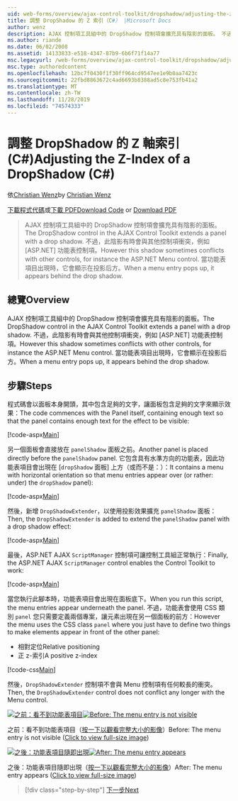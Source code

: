 ```yaml
---
uid: web-forms/overview/ajax-control-toolkit/dropshadow/adjusting-the-z-index-of-a-dropshadow-cs
title: 調整 DropShadow 的 Z 索引（C#） |Microsoft Docs
author: wenz
description: AJAX 控制項工具組中的 DropShadow 控制項會擴充具有陰影的面板。 不過，此陰影有時會與其他控制項衝突，(.。。
ms.author: riande
ms.date: 06/02/2008
ms.assetid: 14133833-e518-4347-87b9-6b6f71f14a77
msc.legacyurl: /web-forms/overview/ajax-control-toolkit/dropshadow/adjusting-the-z-index-of-a-dropshadow-cs
msc.type: authoredcontent
ms.openlocfilehash: 12bc7f0430f1f30ff964cd9547ee1e9b0aa7423c
ms.sourcegitcommit: 22fbd8863672c4ad6693b8388ad5c8e753fb41a2
ms.translationtype: MT
ms.contentlocale: zh-TW
ms.lasthandoff: 11/28/2019
ms.locfileid: "74574333"
---
```

# <a name="adjusting-the-z-index-of-a-dropshadow-c"></a><span data-ttu-id="fef6e-104">調整 DropShadow 的 Z 軸索引 (C#)</span><span class="sxs-lookup"><span data-stu-id="fef6e-104">Adjusting the Z-Index of a DropShadow (C#)</span></span>

<span data-ttu-id="fef6e-105">依[Christian Wenz](https://github.com/wenz)</span><span class="sxs-lookup"><span data-stu-id="fef6e-105">by [Christian Wenz](https://github.com/wenz)</span></span>

<span data-ttu-id="fef6e-106">[下載程式代碼](https://download.microsoft.com/download/5/1/6/51652a81-500b-4f6b-88d3-617103e7941e/DropShadow1.cs.zip)或[下載 PDF](https://download.microsoft.com/download/b/6/a/b6ae89ee-df69-4c87-9bfb-ad1eb2b23373/dropshadow1CS.pdf)</span><span class="sxs-lookup"><span data-stu-id="fef6e-106">[Download Code](https://download.microsoft.com/download/5/1/6/51652a81-500b-4f6b-88d3-617103e7941e/DropShadow1.cs.zip) or [Download PDF](https://download.microsoft.com/download/b/6/a/b6ae89ee-df69-4c87-9bfb-ad1eb2b23373/dropshadow1CS.pdf)</span></span>

> <span data-ttu-id="fef6e-107">AJAX 控制項工具組中的 DropShadow 控制項會擴充具有陰影的面板。</span><span class="sxs-lookup"><span data-stu-id="fef6e-107">The DropShadow control in the AJAX Control Toolkit extends a panel with a drop shadow.</span></span> <span data-ttu-id="fef6e-108">不過，此陰影有時會與其他控制項衝突，例如 [ASP.NET] 功能表控制項。</span><span class="sxs-lookup"><span data-stu-id="fef6e-108">However this shadow sometimes conflicts with other controls, for instance the ASP.NET Menu control.</span></span> <span data-ttu-id="fef6e-109">當功能表項目出現時，它會顯示在投影后方。</span><span class="sxs-lookup"><span data-stu-id="fef6e-109">When a menu entry pops up, it appears behind the drop shadow.</span></span>

## <a name="overview"></a><span data-ttu-id="fef6e-110">總覽</span><span class="sxs-lookup"><span data-stu-id="fef6e-110">Overview</span></span>

<span data-ttu-id="fef6e-111">AJAX 控制項工具組中的 DropShadow 控制項會擴充具有陰影的面板。</span><span class="sxs-lookup"><span data-stu-id="fef6e-111">The DropShadow control in the AJAX Control Toolkit extends a panel with a drop shadow.</span></span> <span data-ttu-id="fef6e-112">不過，此陰影有時會與其他控制項衝突，例如 [ASP.NET] 功能表控制項。</span><span class="sxs-lookup"><span data-stu-id="fef6e-112">However this shadow sometimes conflicts with other controls, for instance the ASP.NET Menu control.</span></span> <span data-ttu-id="fef6e-113">當功能表項目出現時，它會顯示在投影后方。</span><span class="sxs-lookup"><span data-stu-id="fef6e-113">When a menu entry pops up, it appears behind the drop shadow.</span></span>

## <a name="steps"></a><span data-ttu-id="fef6e-114">步驟</span><span class="sxs-lookup"><span data-stu-id="fef6e-114">Steps</span></span>

<span data-ttu-id="fef6e-115">程式碼會以面板本身開頭，其中包含足夠的文字，讓面板包含足夠的文字來顯示效果：</span><span class="sxs-lookup"><span data-stu-id="fef6e-115">The code commences with the Panel itself, containing enough text so that the panel contains enough text for the effect to be visible:</span></span>

[!code-aspx[Main](adjusting-the-z-index-of-a-dropshadow-cs/samples/sample1.aspx)]

<span data-ttu-id="fef6e-116">另一個面板會直接放在 `panelShadow` 面板之前。</span><span class="sxs-lookup"><span data-stu-id="fef6e-116">Another panel is placed directly before the `panelShadow` panel.</span></span> <span data-ttu-id="fef6e-117">它包含具有水準方向的功能表，因此功能表項目會出現在 [`dropShadow` 面板] 上方（或而不是：）：</span><span class="sxs-lookup"><span data-stu-id="fef6e-117">It contains a menu with horizontal orientation so that menu entries appear over (or rather: under) the `dropShadow` panel):</span></span>

[!code-aspx[Main](adjusting-the-z-index-of-a-dropshadow-cs/samples/sample2.aspx)]

<span data-ttu-id="fef6e-118">然後，新增 `DropShadowExtender`，以使用投影效果擴充 `panelShadow` 面板：</span><span class="sxs-lookup"><span data-stu-id="fef6e-118">Then, the `DropShadowExtender` is added to extend the `panelShadow` panel with a drop shadow effect:</span></span>

[!code-aspx[Main](adjusting-the-z-index-of-a-dropshadow-cs/samples/sample3.aspx)]

<span data-ttu-id="fef6e-119">最後，ASP.NET AJAX `ScriptManager` 控制項可讓控制工具組正常執行：</span><span class="sxs-lookup"><span data-stu-id="fef6e-119">Finally, the ASP.NET AJAX `ScriptManager` control enables the Control Toolkit to work:</span></span>

[!code-aspx[Main](adjusting-the-z-index-of-a-dropshadow-cs/samples/sample4.aspx)]

<span data-ttu-id="fef6e-120">當您執行此腳本時，功能表項目會出現在面板底下。</span><span class="sxs-lookup"><span data-stu-id="fef6e-120">When you run this script, the menu entries appear underneath the panel.</span></span> <span data-ttu-id="fef6e-121">不過，功能表會使用 CSS 類別 `panel` 您只需要定義兩個專案，讓元素出現在另一個面板的前方：</span><span class="sxs-lookup"><span data-stu-id="fef6e-121">However the menu uses the CSS class `panel` where you just have to define two things to make elements appear in front of the other panel:</span></span>

- <span data-ttu-id="fef6e-122">相對定位</span><span class="sxs-lookup"><span data-stu-id="fef6e-122">Relative positioning</span></span>
- <span data-ttu-id="fef6e-123">正 z-索引</span><span class="sxs-lookup"><span data-stu-id="fef6e-123">A positive z-index</span></span>

[!code-css[Main](adjusting-the-z-index-of-a-dropshadow-cs/samples/sample5.css)]

<span data-ttu-id="fef6e-124">然後，`DropShadowExtender` 控制項不會與 Menu 控制項有任何較長的衝突。</span><span class="sxs-lookup"><span data-stu-id="fef6e-124">Then, the `DropShadowExtender` control does not conflict any longer with the Menu control.</span></span>

<span data-ttu-id="fef6e-125">[![之前：看不到功能表項目](adjusting-the-z-index-of-a-dropshadow-cs/_static/image2.png)](adjusting-the-z-index-of-a-dropshadow-cs/_static/image1.png)</span><span class="sxs-lookup"><span data-stu-id="fef6e-125">[![Before: The menu entry is not visible](adjusting-the-z-index-of-a-dropshadow-cs/_static/image2.png)](adjusting-the-z-index-of-a-dropshadow-cs/_static/image1.png)</span></span>

<span data-ttu-id="fef6e-126">之前：看不到功能表項目（[按一下以觀看完整大小的影像](adjusting-the-z-index-of-a-dropshadow-cs/_static/image3.png)）</span><span class="sxs-lookup"><span data-stu-id="fef6e-126">Before: The menu entry is not visible ([Click to view full-size image](adjusting-the-z-index-of-a-dropshadow-cs/_static/image3.png))</span></span>

<span data-ttu-id="fef6e-127">[![之後：功能表項目隨即出現](adjusting-the-z-index-of-a-dropshadow-cs/_static/image5.png)](adjusting-the-z-index-of-a-dropshadow-cs/_static/image4.png)</span><span class="sxs-lookup"><span data-stu-id="fef6e-127">[![After: The menu entry appears](adjusting-the-z-index-of-a-dropshadow-cs/_static/image5.png)](adjusting-the-z-index-of-a-dropshadow-cs/_static/image4.png)</span></span>

<span data-ttu-id="fef6e-128">之後：功能表項目隨即出現（[按一下以觀看完整大小的影像](adjusting-the-z-index-of-a-dropshadow-cs/_static/image6.png)）</span><span class="sxs-lookup"><span data-stu-id="fef6e-128">After: The menu entry appears ([Click to view full-size image](adjusting-the-z-index-of-a-dropshadow-cs/_static/image6.png))</span></span>

> [!div class="step-by-step"]
> [<span data-ttu-id="fef6e-129">下一步</span><span class="sxs-lookup"><span data-stu-id="fef6e-129">Next</span></span>](manipulating-dropshadow-properties-from-client-code-cs.md)
